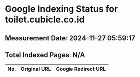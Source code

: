 # Google Indexing Status for toilet.cubicle.co.id

## Measurement Date: 2024-11-27 05:59:17

## Total Indexed Pages: N/A

| No. | Original URL | Google Redirect URL |
|-----|--------------|---------------------|

